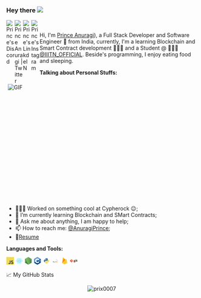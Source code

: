 ### Hey there <img src="https://media.giphy.com/media/hvRJCLFzcasrR4ia7z/giphy.gif" width="25px">
<a href="https://discord.gg/ZVDKSTJurv">
  <img align="left" alt="Prince's Discord" width="22px" src="https://cdn.jsdelivr.net/npm/simple-icons@v3/icons/discord.svg" />
</a>
<a href="https://twitter.com/anuragiprince">
  <img align="left" alt="Prince Anuragi | Twitter" width="22px" src="https://cdn.jsdelivr.net/npm/simple-icons@v3/icons/twitter.svg" />
</a>
<a href="https://www.linkedin.com/in/prince-anuragi-889188175/">
  <img align="left" alt="Prince's LinkdeIN" width="22px" src="https://cdn.jsdelivr.net/npm/simple-icons@v3/icons/linkedin.svg" />
</a>
<a href="https://www.instagram.com/prix_007/">
  <img align="left" alt="Prince's Instagram" width="22px" src="https://cdn.jsdelivr.net/npm/simple-icons@v3/icons/instagram.svg" />
</a>

<!-- 
![](https://visitor-badge.glitch.me/badge?page_id=abhisheknaiidu.abhisheknaiidu) -->

<br />

Hi, I'm [Prince Anuragi]()), a Full Stack Developer and Software Engineer 🚀 from India, currently, I'm a learning Blockchain and Smart Contract development 🙍🏽‍♂️ and a Student @ 👨🏽‍💼[@IIITN_OFFICIAL](https://iiitn.ac.in). Beside's programming, I enjoy eating food and sleeping.

  <img align="right" alt="GIF" src="https://github.com/abhisheknaiidu/abhisheknaiidu/blob/master/code.gif?raw=true" width="500" height="320" />
  
**Talking about Personal Stuffs:**

- 👨🏽‍💻 Worked on something cool at Cypherock :wink:;
- 🌱 I’m currently learning Blockchain and SMart Contracts; 
- 💬 Ask me about anything, I am happy to help;
- 📫 How to reach me: [@AnuragiPrince](https://twitter.com/anuragiprince);
- 📝[Resume]()

**Languages and Tools:**  

<code><img height="20" src="https://raw.githubusercontent.com/github/explore/80688e429a7d4ef2fca1e82350fe8e3517d3494d/topics/javascript/javascript.png"></code>
<code><img height="20" src="https://raw.githubusercontent.com/github/explore/80688e429a7d4ef2fca1e82350fe8e3517d3494d/topics/react/react.png"></code>
<code><img height="20" src="https://raw.githubusercontent.com/github/explore/80688e429a7d4ef2fca1e82350fe8e3517d3494d/topics/nodejs/nodejs.png"></code>
<code><img height="20" src="https://raw.githubusercontent.com/github/explore/80688e429a7d4ef2fca1e82350fe8e3517d3494d/topics/cpp/cpp.png"></code>
<code><img height="20" src="https://raw.githubusercontent.com/github/explore/80688e429a7d4ef2fca1e82350fe8e3517d3494d/topics/python/python.png"></code>
<code><img height="20" src="https://raw.githubusercontent.com/github/explore/80688e429a7d4ef2fca1e82350fe8e3517d3494d/topics/mysql/mysql.png"></code>
<code><img height="20" src="https://raw.githubusercontent.com/github/explore/80688e429a7d4ef2fca1e82350fe8e3517d3494d/topics/firebase/firebase.png"></code>
<code><img height="20" src="https://raw.githubusercontent.com/github/explore/80688e429a7d4ef2fca1e82350fe8e3517d3494d/topics/git/git.png"></code>

<summary>📈 My GitHub Stats</summary>

<p align="center"> <img src="https://github-readme-stats.vercel.app/api?username=prix0007&show_icons=true&theme=gotham" alt="prix0007" />

</details>


